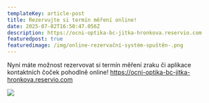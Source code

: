 ```yaml
---
templateKey: article-post
title: Rezervujte si termín měření online!
date: 2025-07-02T16:50:47.056Z
description: https://ocni-optika-bc-jitka-hronkova.reservio.com
featuredpost: true
featuredimage: /img/online-rezervační-systém-spuštěn-.png
---
```

Nyní máte možnost rezervovat si termín měření zraku či aplikace kontaktních čoček pohodlně online! 
https://ocni-optika-bc-jitka-hronkova.reservio.com

![](/img/online-rezervační-systém-spuštěn-.png)